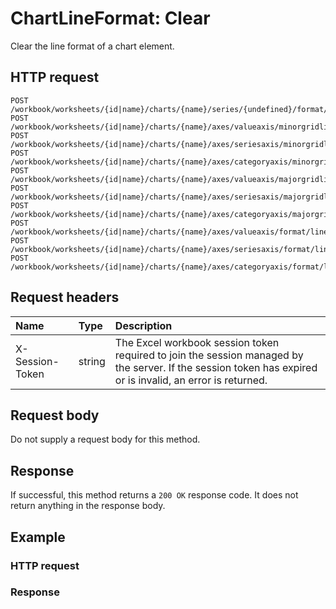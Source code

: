 # ChartLineFormat: Clear

Clear the line format of a chart element.
## HTTP request
```http
POST /workbook/worksheets/{id|name}/charts/{name}/series/{undefined}/format/line/clear
POST /workbook/worksheets/{id|name}/charts/{name}/axes/valueaxis/minorgridlines/format/line/clear
POST /workbook/worksheets/{id|name}/charts/{name}/axes/seriesaxis/minorgridlines/format/line/clear
POST /workbook/worksheets/{id|name}/charts/{name}/axes/categoryaxis/minorgridlines/format/line/clear
POST /workbook/worksheets/{id|name}/charts/{name}/axes/valueaxis/majorgridlines/format/line/clear
POST /workbook/worksheets/{id|name}/charts/{name}/axes/seriesaxis/majorgridlines/format/line/clear
POST /workbook/worksheets/{id|name}/charts/{name}/axes/categoryaxis/majorgridlines/format/line/clear
POST /workbook/worksheets/{id|name}/charts/{name}/axes/valueaxis/format/line/clear
POST /workbook/worksheets/{id|name}/charts/{name}/axes/seriesaxis/format/line/clear
POST /workbook/worksheets/{id|name}/charts/{name}/axes/categoryaxis/format/line/clear
```
## Request headers
| Name       | Type | Description|
|:-----------|:------|:----------|
| X-Session-Token   | string  | The Excel workbook session token required to join the session managed by the server. If the session token has expired or is invalid, an error is returned.|

## Request body
Do not supply a request body for this method.


## Response
If successful, this method returns a `200 OK` response code. It does not return anything in the response body.
## Example
### HTTP request
### Response
